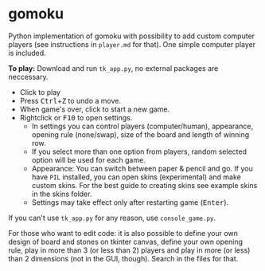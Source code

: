 # gomoku
Python implementation of gomoku with possibility to add custom computer players (see instructions in `player.md` for that). One simple computer player is included.

**To play:** Download and run `tk_app.py`, no external packages are neccessary.
 - Click to play
 - Press <kbd>Ctrl</kbd>+<kbd>Z</kbd> to undo a move.
 - When game's over, click to start a new game.
 - Rightclick or <kbd>F10</kbd> to open settings.
    - In settings you can control players (computer/human), appearance, opening rule (none/swap), size of the board and length of winning row.
    - If you select more than one option from players,
      random selected option will be used for each game.
    - Appearance: You can switch between paper & pencil and go. If you have `PIL` installed, you can open skins (experimental) and make custom skins. For the best guide to creating skins see example skins in the skins folder.
    - Settings may take effect only after restarting game (<kbd>Enter</kbd>).

If you can't use `tk_app.py` for any reason, use `console_game.py`.

For those who want to edit code: it is also possible to define your own design of board and stones on tkinter canvas, define your own opening rule, play in more than 3 (or less than 2) players and play in more (or less) than 2 dimensions (not in the GUI, though). Search in the files for that.